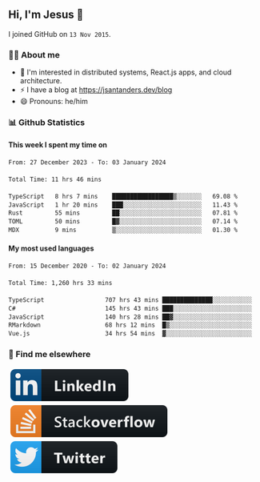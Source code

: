 ## Hi, I'm Jesus 👋

I joined GitHub on `13 Nov 2015`.

<!-- Talking about you -->

### 👨‍💻 About me

- 👦 I'm interested in distributed systems, React.js apps, and cloud architecture.
- ⚡️ I have a blog at <https://jsantanders.dev/blog>
- 😄 Pronouns: he/him

### 📊 Github Statistics

#### This week I spent my time on

<!--START_SECTION:weekly-->

```txt
From: 27 December 2023 - To: 03 January 2024

Total Time: 11 hrs 46 mins

TypeScript   8 hrs 7 mins    █████████████████▒░░░░░░░   69.08 %
JavaScript   1 hr 20 mins    ███░░░░░░░░░░░░░░░░░░░░░░   11.43 %
Rust         55 mins         ██░░░░░░░░░░░░░░░░░░░░░░░   07.81 %
TOML         50 mins         █▓░░░░░░░░░░░░░░░░░░░░░░░   07.14 %
MDX          9 mins          ▒░░░░░░░░░░░░░░░░░░░░░░░░   01.30 %
```

<!--END_SECTION:weekly-->

#### My most used languages

<!--START_SECTION:alltime-->

```txt
From: 15 December 2020 - To: 02 January 2024

Total Time: 1,260 hrs 33 mins

TypeScript                 707 hrs 43 mins ██████████████░░░░░░░░░░░   56.14 %
C#                         145 hrs 43 mins ███░░░░░░░░░░░░░░░░░░░░░░   11.56 %
JavaScript                 140 hrs 28 mins ██▓░░░░░░░░░░░░░░░░░░░░░░   11.14 %
RMarkdown                  68 hrs 12 mins  █▒░░░░░░░░░░░░░░░░░░░░░░░   05.41 %
Vue.js                     34 hrs 54 mins  ▓░░░░░░░░░░░░░░░░░░░░░░░░   02.77 %
```

<!--END_SECTION:alltime-->

### 📢 Find me elsewhere

<p>
  <a target="_blank" href="https://linkedin.com/in/jsantanders">
    <img src="https://github.com/jsantanders/jsantanders/blob/master/img/linkedin.svg" alt="LinkedIn" style="vertical-align:top; margin:4px">
  </a>
  
  <a target="_blank" href="https://stackoverflow.com/users/7318331/jesus-santander">
    <img src="https://github.com/jsantanders/jsantanders/blob/master/img/stackoverflow.svg" alt="StackOverflow" style="vertical-align:top; margin:4px">
  </a>
  
  <a target="_blank" href="http://twitter.com/jsantanders">
    <img src="https://github.com/jsantanders/jsantanders/blob/master/img/twitter.svg" alt="Twitter" style="vertical-align:top; margin:4px">
  </a>
</p>
